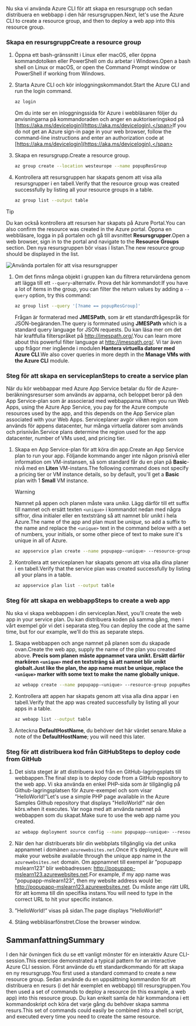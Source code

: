 <span data-ttu-id="7cbac-101">Nu ska vi använda Azure CLI för att skapa en resursgrupp och sedan distribuera en webbapp i den här resursgruppen.</span><span class="sxs-lookup"><span data-stu-id="7cbac-101">Next, let's use the Azure CLI to create a resource group, and then to deploy a web app into this resource group.</span></span> 

### <a name="create-a-resource-group"></a><span data-ttu-id="7cbac-102">Skapa en resursgrupp</span><span class="sxs-lookup"><span data-stu-id="7cbac-102">Create a resource group</span></span>

1. <span data-ttu-id="7cbac-103">Öppna ett bash-gränssnitt i Linux eller macOS, eller öppna kommandotolken eller PowerShell om du arbetar i Windows.</span><span class="sxs-lookup"><span data-stu-id="7cbac-103">Open a bash shell on Linux or macOS, or open the Command Prompt window or PowerShell if working from Windows.</span></span>

1. <span data-ttu-id="7cbac-104">Starta Azure CLI och kör inloggningskommandot.</span><span class="sxs-lookup"><span data-stu-id="7cbac-104">Start the Azure CLI and run the login command.</span></span>

    ```bash
    az login
    ```
    <span data-ttu-id="7cbac-105">Om du inte ser en inloggningssida för Azure i webbläsaren följer du anvisningarna på kommandoraden och anger en auktoriseringskod på [https://aka.ms/devicelogin](https://aka.ms/devicelogin).</span><span class="sxs-lookup"><span data-stu-id="7cbac-105">If you do not get an Azure sign-in page in your web browser, follow the command-line instructions and enter an authorization code at [https://aka.ms/devicelogin](https://aka.ms/devicelogin).</span></span>

1. <span data-ttu-id="7cbac-106">Skapa en resursgrupp.</span><span class="sxs-lookup"><span data-stu-id="7cbac-106">Create a resource group.</span></span>

    ```bash
    az group create --location westeurope --name popupResGroup
    ```

1. <span data-ttu-id="7cbac-107">Kontrollera att resursgruppen har skapats genom att visa alla resursgrupper i en tabell.</span><span class="sxs-lookup"><span data-stu-id="7cbac-107">Verify that the resource group was created successfully by listing all your resource groups in a table.</span></span>

    ```bash
    az group list --output table
    ```

> [!TIP]
> <span data-ttu-id="7cbac-108">Du kan också kontrollera att resursen har skapats på Azure Portal.</span><span class="sxs-lookup"><span data-stu-id="7cbac-108">You can also confirm the resource was created in the Azure portal.</span></span> <span data-ttu-id="7cbac-109">Öppna en webbläsare, logga in på portalen och gå till avsnittet **Resursgrupper**.</span><span class="sxs-lookup"><span data-stu-id="7cbac-109">Open a web browser, sign in to the portal and navigate to the **Resource Groups** section.</span></span> <span data-ttu-id="7cbac-110">Den nya resursgruppen bör visas i listan.</span><span class="sxs-lookup"><span data-stu-id="7cbac-110">The new resource group should be displayed in the list.</span></span>
> 
> ![Använda portalen för att visa resursgrupper](../media-drafts/5-listing-resource-groups.png)

1. <span data-ttu-id="7cbac-112">Om det finns många objekt i gruppen kan du filtrera returvärdena genom att lägga till ett `--query`-alternativ. Prova det här kommandot:</span><span class="sxs-lookup"><span data-stu-id="7cbac-112">If you have a lot of items in the group, you can filter the return values by adding a `--query` option, try this command:</span></span>

    ```bash
    az group list --query '[?name == popupResGroup]'
    ```

    <span data-ttu-id="7cbac-113">Frågan är formaterad med **JMESPath**, som är ett standardfrågespråk för JSON-begäranden.</span><span class="sxs-lookup"><span data-stu-id="7cbac-113">The query is formmated using **JMESPath** which is a standard query language for JSON requests.</span></span> <span data-ttu-id="7cbac-114">Du kan läsa mer om det här kraftfulla filterspråket på <http://jmespath.org/>.</span><span class="sxs-lookup"><span data-stu-id="7cbac-114">You can learn more about this powerful filter language at <http://jmespath.org/>.</span></span> <span data-ttu-id="7cbac-115">Vi tar även upp frågor mer ingående i modulen **Hantera virtuella datorer med Azure CLI**.</span><span class="sxs-lookup"><span data-stu-id="7cbac-115">We also cover queries in more depth in the **Manage VMs with the Azure CLI** module.</span></span>

### <a name="steps-to-create-a-service-plan"></a><span data-ttu-id="7cbac-116">Steg för att skapa en serviceplan</span><span class="sxs-lookup"><span data-stu-id="7cbac-116">Steps to create a service plan</span></span>

<span data-ttu-id="7cbac-117">När du kör webbappar med Azure App Service betalar du för de Azure-beräkningsresurser som används av apparna, och beloppet beror på den App Service-plan som är associerad med webbapparna.</span><span class="sxs-lookup"><span data-stu-id="7cbac-117">When you run Web Apps, using the Azure App Service, you pay for the Azure compute resources used by the app, and this depends on the App Service plan associated with your Web Apps.</span></span> <span data-ttu-id="7cbac-118">Serviceplaner avgör vilken region som används för appens datacenter, hur många virtuella datorer som används och prisnivån.</span><span class="sxs-lookup"><span data-stu-id="7cbac-118">Service plans determine the region used for the app datacenter, number of VMs used, and pricing tier.</span></span>

1. <span data-ttu-id="7cbac-119">Skapa en App Service-plan för att köra din app.</span><span class="sxs-lookup"><span data-stu-id="7cbac-119">Create an App Service plan to run your app.</span></span> <span data-ttu-id="7cbac-120">Följande kommando anger inte någon prisnivå eller information om VM-instansen, så som standard får du en plan på **Basic**-nivå med en **Liten** VM-instans.</span><span class="sxs-lookup"><span data-stu-id="7cbac-120">The following command does not specify a pricing tier or VM instance details, so by default, you'll get a **Basic** plan with 1 **Small** VM instance.</span></span>

    > [!WARNING]
    > <span data-ttu-id="7cbac-121">Namnet på appen och planen måste vara _unika_. Lägg därför till ett suffix till namnet och ersätt texten `<unique>` i kommandot nedan med några siffror, dina initialer eller en textsträng så att namnet blir unikt i hela Azure.</span><span class="sxs-lookup"><span data-stu-id="7cbac-121">The name of the app and plan must be _unique_, so add a suffix to the name and replace the `<unique>` text in the command below with a set of numbers, your initials, or some other piece of text to make sure it's unique in all of Azure.</span></span> 

    ```bash
    az appservice plan create --name popupapp-<unique> --resource-group popupResGroup --location westeurope
    ```

1. <span data-ttu-id="7cbac-122">Kontrollera att serviceplanen har skapats genom att visa alla dina planer i en tabell.</span><span class="sxs-lookup"><span data-stu-id="7cbac-122">Verify that the service plan was created successfully by listing all your plans in a table.</span></span>

    ```bash
    az appservice plan list --output table
    ```

### <a name="steps-to-create-a-web-app"></a><span data-ttu-id="7cbac-123">Steg för att skapa en webbapp</span><span class="sxs-lookup"><span data-stu-id="7cbac-123">Steps to create a web app</span></span>

<span data-ttu-id="7cbac-124">Nu ska vi skapa webbappen i din serviceplan.</span><span class="sxs-lookup"><span data-stu-id="7cbac-124">Next, you'll create the web app in your service plan.</span></span> <span data-ttu-id="7cbac-125">Du kan distribuera koden på samma gång, men i vårt exempel gör vi det i separata steg.</span><span class="sxs-lookup"><span data-stu-id="7cbac-125">You can deploy the code at the same time, but for our example, we'll do this as separate steps.</span></span>

1. <span data-ttu-id="7cbac-126">Skapa webbappen och ange namnet på planen som du skapade ovan.</span><span class="sxs-lookup"><span data-stu-id="7cbac-126">Create the web app, supply the name of the plan you created above.</span></span> <span data-ttu-id="7cbac-127">**Precis som planen måste appnamnet vara unikt. Ersätt därför markören `<unique>` med en textsträng så att namnet blir unikt globalt.**</span><span class="sxs-lookup"><span data-stu-id="7cbac-127">**Just like the plan, the app name must be unique, replace the `<unique>` marker with some text to make the name globally unique.**</span></span>
    ```bash
    az webapp create --name popupapp-<unique> --resource-group popupResGroup --plan popupapp-<unique>
    ```

1. <span data-ttu-id="7cbac-128">Kontrollera att appen har skapats genom att visa alla dina appar i en tabell.</span><span class="sxs-lookup"><span data-stu-id="7cbac-128">Verify that the app was created successfully by listing all your apps in a table.</span></span>

    ```bash
    az webapp list --output table
    ```

1. <span data-ttu-id="7cbac-129">Anteckna **DefaultHostName**, du behöver det här värdet senare.</span><span class="sxs-lookup"><span data-stu-id="7cbac-129">Make a note of the **DefaultHostName**; you will need this later.</span></span>

### <a name="steps-to-deploy-code-from-github"></a><span data-ttu-id="7cbac-130">Steg för att distribuera kod från GitHub</span><span class="sxs-lookup"><span data-stu-id="7cbac-130">Steps to deploy code from GitHub</span></span>

1. <span data-ttu-id="7cbac-131">Det sista steget är att distribuera kod från en GitHub-lagringsplats till webbappen.</span><span class="sxs-lookup"><span data-stu-id="7cbac-131">The final step is to deploy code from a GitHub repository to the web app.</span></span> <span data-ttu-id="7cbac-132">Vi ska använda en enkel PHP-sida som är tillgänglig på Github-lagringsplatsen för Azure-exempel och som visar ”HelloWorld!”</span><span class="sxs-lookup"><span data-stu-id="7cbac-132">Let's use a simple PHP page available in the Azure Samples Github repository that displays "HelloWorld!"</span></span> <span data-ttu-id="7cbac-133">när den körs.</span><span class="sxs-lookup"><span data-stu-id="7cbac-133">when it executes.</span></span> <span data-ttu-id="7cbac-134">Var noga med att använda namnet på webbappen som du skapat.</span><span class="sxs-lookup"><span data-stu-id="7cbac-134">Make sure to use the web app name you created.</span></span>

    ```bash
    az webapp deployment source config --name popupapp-<unique> --resource-group popupResGroup --repo-url "https://github.com/Azure-Samples/php-docs-hello-world" --branch master --manual-integration
    ```

1. <span data-ttu-id="7cbac-135">När den har distribuerats blir din webbplats tillgänglig via det unika appnamnet i domänen `azurewebsites.net`.</span><span class="sxs-lookup"><span data-stu-id="7cbac-135">Once it's deployed, Azure will make your website available through the unique app name in the `azurewebsites.net` domain.</span></span> <span data-ttu-id="7cbac-136">Om appnamnet till exempel är ”popupapp mslearn123” blir webbadressen: <http://popupapp-mslearn123.azurewebsites.net>.</span><span class="sxs-lookup"><span data-stu-id="7cbac-136">For example, if my app name was "popupapp-mslearn123", then my website address would be: <http://popupapp-mslearn123.azurewebsites.net>.</span></span> <span data-ttu-id="7cbac-137">Du måste ange rätt URL för att komma till din specifika instans.</span><span class="sxs-lookup"><span data-stu-id="7cbac-137">You will need to type in the correct URL to hit your specific instance.</span></span>

1. <span data-ttu-id="7cbac-138">”HelloWorld!” visas på sidan.</span><span class="sxs-lookup"><span data-stu-id="7cbac-138">The page displays "HelloWorld!"</span></span>

1. <span data-ttu-id="7cbac-139">Stäng webbläsarfönstret.</span><span class="sxs-lookup"><span data-stu-id="7cbac-139">Close the browser window.</span></span>

## <a name="summary"></a><span data-ttu-id="7cbac-140">Sammanfattning</span><span class="sxs-lookup"><span data-stu-id="7cbac-140">Summary</span></span>

<span data-ttu-id="7cbac-141">I den här övningen fick du se ett vanligt mönster för en interaktiv Azure CLI-session.</span><span class="sxs-lookup"><span data-stu-id="7cbac-141">This exercise demonstrated a typical pattern for an interactive Azure CLI session.</span></span> <span data-ttu-id="7cbac-142">Först använde du ett standardkommando för att skapa en ny resursgrupp.</span><span class="sxs-lookup"><span data-stu-id="7cbac-142">You first used a standard command to create a new resource group.</span></span> <span data-ttu-id="7cbac-143">Sedan använde du en uppsättning kommandon för att distribuera en resurs (i det här exemplet en webbapp) till resursgruppen.</span><span class="sxs-lookup"><span data-stu-id="7cbac-143">You then used a set of commands to deploy a resource (in this example, a web app) into this resource group.</span></span> <span data-ttu-id="7cbac-144">Du kan enkelt samla de här kommandona i ett kommandoskript och köra det varje gång du behöver skapa samma resurs.</span><span class="sxs-lookup"><span data-stu-id="7cbac-144">This set of commands could easily be combined into a shell script, and executed every time you need to create the same resource.</span></span>

